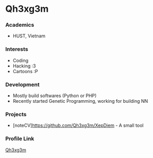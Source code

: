 # Qh3xg3m

### Academics

- HUST, Vietnam

### Interests

- Coding
- Hacking :3
- Cartoons :P

### Development

- Mostly build softwares (Python or PHP)
- Recently started Genetic Programming, working for building NN

### Projects

- [noteCV]https://github.com/Qh3xg3m/XepDiem - A small tool

### Profile Link

[Qh3xg3m](https://github.com/Qh3xg3m)
